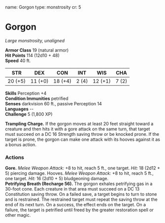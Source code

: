 name: Gorgon
type: monstrosity
cr: 5

# Gorgon 
_Large monstrosity, unaligned_

**Armor Class** 19 (natural armor)    
**Hit Points** 114 (12d10 + 48)    
**Speed** 40 ft. 

| STR     | DEX     | CON     | INT     | WIS     | CHA     |
|---------|---------|---------|---------|---------|---------|
| 20 (+5) | 11 (+0) | 18 (+4) | 2 (4)  | 12 (+1) | 7 (2)  |

**Skills** Perception +4    
**Condition Immunities** petrified    
**Senses** darkvision 60 ft., passive Perception 14    
**Languages** --    
**Challenge** 5 (1,800 XP) 

**Trampling Charge.** If the gorgon moves at least 20 feet straight toward a creature and then hits it with a gore attack on the same turn, that target must succeed on a DC 16 Strength saving throw or be knocked prone. If the target is prone, the gorgon can make one attack with its hooves against it as a bonus action. 

### Actions 
**Gore.** _Melee Weapon Attack:_ +8 to hit, reach 5 ft., one target. _Hit:_ 18 (2d12 + 5) piercing damage. Hooves. _Melee Weapon Attack:_ +8 to hit, reach 5 ft., one target. _Hit:_ 16 (2d10 + 5) bludgeoning damage.    
**Petrifying Breath (Recharge 56).** The gorgon exhales petrifying gas in a 30-foot cone. Each creature in that area must succeed on a DC 13 Constitution saving throw. On a failed save, a target begins to turn to stone and is restrained. The restrained target must repeat the saving throw at the end of its next turn. On a success, the effect ends on the target. On a failure, the target is petrified until freed by the greater restoration spell or other magic.